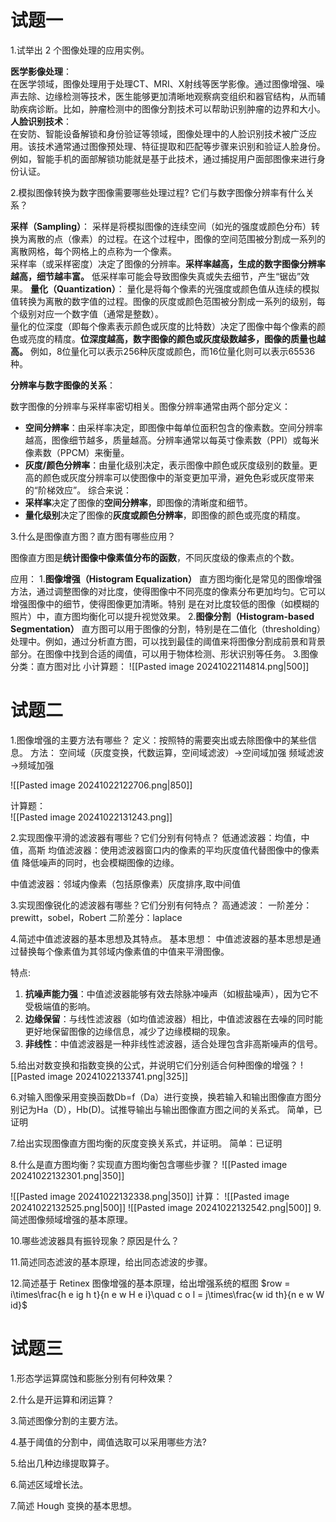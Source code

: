 # 试题一
1.试举出 2 个图像处理的应用实例。

**医学影像处理**：  
在医学领域，图像处理用于处理CT、MRI、X射线等医学影像。通过图像增强、噪声去除、边缘检测等技术，医生能够更加清晰地观察病变组织和器官结构，从而辅助疾病诊断。比如，肿瘤检测中的图像分割技术可以帮助识别肿瘤的边界和大小。
**人脸识别技术**：  
在安防、智能设备解锁和身份验证等领域，图像处理中的人脸识别技术被广泛应用。该技术通常通过图像预处理、特征提取和匹配等步骤来识别和验证人脸身份。例如，智能手机的面部解锁功能就是基于此技术，通过捕捉用户面部图像来进行身份认证。

2.模拟图像转换为数字图像需要哪些处理过程? 它们与数字图像分辨率有什么关系？

**采样（Sampling）**：
采样是将模拟图像的连续空间（如光的强度或颜色分布）转换为离散的点（像素）的过程。在这个过程中，图像的空间范围被分割成一系列的离散网格，每个网格上的点称为一个像素。  
采样率（或采样密度）决定了图像的分辨率。**采样率越高，生成的数字图像分辨率越高，细节越丰富。** 低采样率可能会导致图像失真或失去细节，产生“锯齿”效果。
**量化（Quantization）**：
量化是将每个像素的光强度或颜色值从连续的模拟值转换为离散的数字值的过程。图像的灰度或颜色范围被分割成一系列的级别，每个级别对应一个数字值（通常是整数）。  
量化的位深度（即每个像素表示颜色或灰度的比特数）决定了图像中每个像素的颜色或亮度的精度。**位深度越高，数字图像的颜色或灰度级数越多，图像的质量也越高。** 例如，8位量化可以表示256种灰度或颜色，而16位量化则可以表示65536种。

**分辨率与数字图像的关系**：

数字图像的分辨率与采样率密切相关。图像分辨率通常由两个部分定义：

- **空间分辨率**：由采样率决定，即图像中每单位面积包含的像素数。空间分辨率越高，图像细节越多，质量越高。分辨率通常以每英寸像素数（PPI）或每米像素数（PPCM）来衡量。
- **灰度/颜色分辨率**：由量化级别决定，表示图像中颜色或灰度级别的数量。更高的颜色或灰度分辨率可以使图像中的渐变更加平滑，避免色彩或灰度带来的“阶梯效应”。
综合来说：
- **采样率**决定了图像的**空间分辨率**，即图像的清晰度和细节。
- **量化级别**决定了图像的**灰度或颜色分辨率**，即图像的颜色或亮度的精度。


3.什么是图像直方图？直方图有哪些应用？

图像直方图是**统计图像中像素值分布的函数**，不同灰度级的像素点的个数。

应用：
1.**图像增强（Histogram Equalization）**
 直方图均衡化是常见的图像增强方法，通过调整图像的对比度，使得图像中不同亮度的像素分布更加均匀。它可以增强图像中的细节，使得图像更加清晰。特别 是在对比度较低的图像（如模糊的照片）中，直方图均衡化可以提升视觉效果。
2.**图像分割（Histogram-based Segmentation）**
   直方图可以用于图像的分割，特别是在二值化（thresholding）处理中。例如，通过分析直方图，可以找到最佳的阈值来将图像分割成前景和背景部分。在图像中找到合适的阈值，可以用于物体检测、形状识别等任务。
3.图像分类：直方图对比
   小计算题：
![[Pasted image 20241022114814.png|500]]

# 试题二
1.图像增强的主要方法有哪些？
定义：按照特的需要突出或去除图像中的某些信息。
方法：  空间域（灰度变换，代数运算，空间域滤波）->空间域加强
              频域滤波                                                     ->频域加强
                                                      
![[Pasted image 20241022122706.png|850]]

计算题：                                                             
![[Pasted image 20241022131243.png]]

2.实现图像平滑的滤波器有哪些？它们分别有何特点？
低通滤波器：均值，中值，高斯
均值滤波器：使用滤波器窗口内的像素的平均灰度值代替图像中的像素值
降低噪声的同时，也会模糊图像的边缘。

中值滤波器：邻域内像素（包括原像素）灰度排序,取中间值




3.实现图像锐化的滤波器有哪些？它们分别有何特点？
高通滤波：
一阶差分：prewitt，sobel，Robert
二阶差分：laplace

4.简述中值滤波器的基本思想及其特点。
基本思想：
中值滤波器的基本思想是通过替换每个像素值为其邻域内像素值的中值来平滑图像。

特点:
1. **抗噪声能力强**：中值滤波器能够有效去除脉冲噪声（如椒盐噪声），因为它不受极端值的影响。
2. **边缘保留**：与线性滤波器（如均值滤波器）相比，中值滤波器在去噪的同时能更好地保留图像的边缘信息，减少了边缘模糊的现象。
3. **非线性**：中值滤波器是一种非线性滤波器，适合处理包含非高斯噪声的信号。

5.给出对数变换和指数变换的公式，并说明它们分别适合何种图像的增强？
![[Pasted image 20241022133741.png|325]]

6.对输入图像采用变换函数Db=f（Da）进行变换，换若输入和输出图像直方图分别记为Ha（D），Hb(D)。试推导输出与输出图像直方图之间的关系式。
简单，已证明

7.给出实现图像直方图均衡的灰度变换关系式，并证明。
简单：已证明

8.什么是直方图均衡？实现直方图均衡包含哪些步骤？
![[Pasted image 20241022132301.png|350]]

![[Pasted image 20241022132338.png|350]]
计算：
![[Pasted image 20241022132525.png|500]]
![[Pasted image 20241022132542.png|500]]
9.简述图像频域增强的基本原理。

10.哪些滤波器具有振铃现象？原因是什么？

11.简述同态滤波的基本原理，给出同态滤波的步骤。

12.简述基于 Retinex 图像增强的基本原理，给出增强系统的框图
$row = i\times\frac{h e ig h t}{n e w H e i}\quad c o l = j\times\frac{w id th}{n e w W id}$


# 试题三
1.形态学运算腐蚀和膨胀分别有何种效果？

2.什么是开运算和闭运算？

3.简述图像分割的主要方法。

4.基于阈值的分割中，阈值选取可以采用哪些方法?

5.给出几种边缘提取算子。

6.简述区域增长法。

7.简述 Hough 变换的基本思想。


